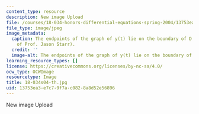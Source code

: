 ```yaml
---
content_type: resource
description: New image Upload
file: /courses/18-034-honors-differential-equations-spring-2004/13753ea3e7c79f7ac0828a8d52e56896_18-034s04-th.jpg
file_type: image/jpeg
image_metadata:
  caption: The endpoints of the graph of y(t) lie on the boundary of D. (Image courtesy
    of Prof. Jason Starr).
  credit: ''
  image-alt: The endpoints of the graph of y(t) lie on the boundary of D.
learning_resource_types: []
license: https://creativecommons.org/licenses/by-nc-sa/4.0/
ocw_type: OCWImage
resourcetype: Image
title: 18-034s04-th.jpg
uid: 13753ea3-e7c7-9f7a-c082-8a8d52e56896
---
```

New image Upload